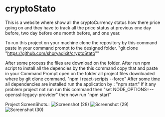 # cryptoStato
This is a website where show all the cryptoCurrency status how there price going on and they have to track all the price status at previous one day before, two day before
one month before, and one year.

To run this project on your machine clone the repository by this command paste in your command prompt to the designed folder.
    "git clone "https://github.com/shoryadixit/cryptoStato""

After some process the files are download on the folder.
After run npm script to install all the depencies by the this command copy that and paste in your Command Prompt open on the folder all project files downloaded where
by git clone command.
    "npm i react-scripts --force"
After some time all dependencies are installed run the application by :
    "npm start"
If it any problem project not run run this command then
    "set NODE_OPTIONS=--openssl-legacy-provider"
then now run "npm start"


Project ScreenShots.:
![Screenshot (28)](https://user-images.githubusercontent.com/61449438/216808410-422f5b39-2dce-4af0-804c-763f58775043.png)
![Screenshot (29)](https://user-images.githubusercontent.com/61449438/216808422-af722ff7-1ec5-44ab-8963-667c30b45231.png)
![Screenshot (30)](https://user-images.githubusercontent.com/61449438/216808423-5c6a5575-a788-4960-aa66-75698b5059f7.png)
